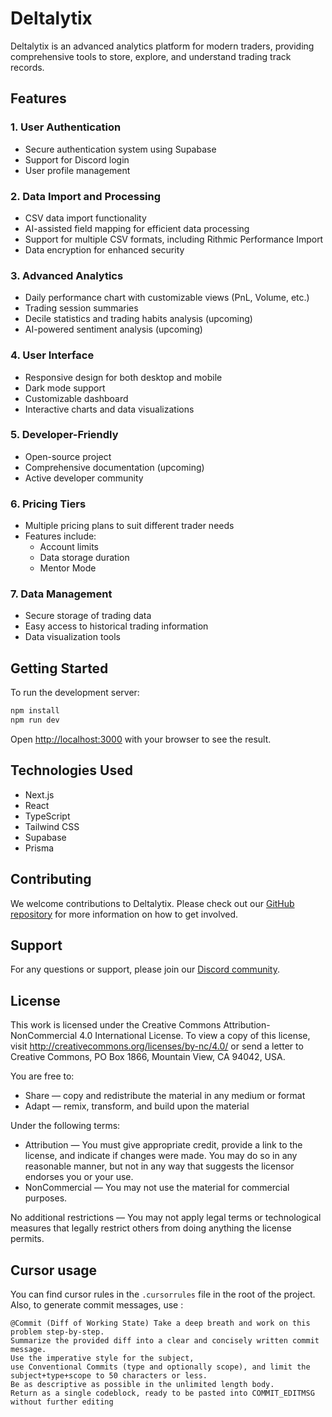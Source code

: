 # Deltalytix

Deltalytix is an advanced analytics platform for modern traders, providing comprehensive tools to store, explore, and understand trading track records.

## Features

### 1. User Authentication
- Secure authentication system using Supabase
- Support for Discord login
- User profile management

### 2. Data Import and Processing
- CSV data import functionality
- AI-assisted field mapping for efficient data processing
- Support for multiple CSV formats, including Rithmic Performance Import
- Data encryption for enhanced security

### 3. Advanced Analytics
- Daily performance chart with customizable views (PnL, Volume, etc.)
- Trading session summaries
- Decile statistics and trading habits analysis (upcoming)
- AI-powered sentiment analysis (upcoming)

### 4. User Interface
- Responsive design for both desktop and mobile
- Dark mode support
- Customizable dashboard
- Interactive charts and data visualizations

### 5. Developer-Friendly
- Open-source project
- Comprehensive documentation (upcoming)
- Active developer community

### 6. Pricing Tiers
- Multiple pricing plans to suit different trader needs
- Features include:
  - Account limits
  - Data storage duration
  - Mentor Mode

### 7. Data Management
- Secure storage of trading data
- Easy access to historical trading information
- Data visualization tools

## Getting Started

To run the development server:

```bash
npm install
npm run dev
```

Open [http://localhost:3000](http://localhost:3000) with your browser to see the result.

## Technologies Used

- Next.js
- React
- TypeScript
- Tailwind CSS
- Supabase
- Prisma

## Contributing

We welcome contributions to Deltalytix. Please check out our [GitHub repository](https://github.com/hugodemenez/deltalytix) for more information on how to get involved.

## Support

For any questions or support, please join our [Discord community](https://discord.gg/a5YVF5Ec2n).

## License

This work is licensed under the Creative Commons Attribution-NonCommercial 4.0 International License. To view a copy of this license, visit http://creativecommons.org/licenses/by-nc/4.0/ or send a letter to Creative Commons, PO Box 1866, Mountain View, CA 94042, USA.

You are free to:
- Share — copy and redistribute the material in any medium or format
- Adapt — remix, transform, and build upon the material

Under the following terms:
- Attribution — You must give appropriate credit, provide a link to the license, and indicate if changes were made. You may do so in any reasonable manner, but not in any way that suggests the licensor endorses you or your use.
- NonCommercial — You may not use the material for commercial purposes.

No additional restrictions — You may not apply legal terms or technological measures that legally restrict others from doing anything the license permits.


## Cursor usage

You can find cursor rules in the `.cursorrules` file in the root of the project.
Also, to generate commit messages, use :
```
@Commit (Diff of Working State) Take a deep breath and work on this problem step-by-step.
Summarize the provided diff into a clear and concisely written commit message.
Use the imperative style for the subject, 
use Conventional Commits (type and optionally scope), and limit the subject+type+scope to 50 characters or less. 
Be as descriptive as possible in the unlimited length body. 
Return as a single codeblock, ready to be pasted into COMMIT_EDITMSG without further editing
```